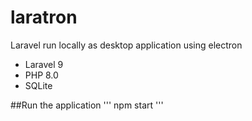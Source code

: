 # laratron
Laravel run locally as desktop application using electron

- Laravel 9
- PHP 8.0
- SQLite

##Run the application
'''
npm start
'''

